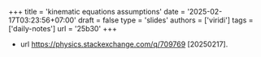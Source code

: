+++
title = 'kinematic equations assumptions'
date = '2025-02-17T03:23:56+07:00'
draft = false
type = 'slides'
authors = ['viridi']
tags = ['daily-notes']
url = '25b30'
+++

+ url https://physics.stackexchange.com/q/709769 [20250217].